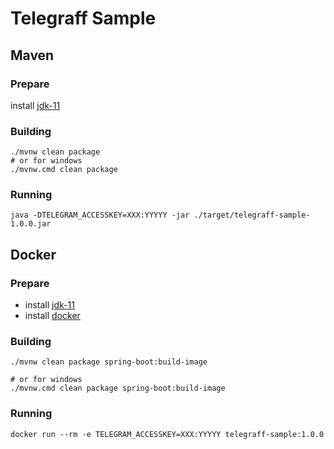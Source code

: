 # Telegraff Sample

## Maven

### Prepare

install [jdk-11](https://adoptopenjdk.net/installation.html?variant=openjdk11&jvmVariant=hotspot#)

### Building

```shell
./mvnw clean package
# or for windows
./mvnw.cmd clean package
```

### Running

```shell
java -DTELEGRAM_ACCESSKEY=XXX:YYYYY -jar ./target/telegraff-sample-1.0.0.jar
```

## Docker

### Prepare

* install [jdk-11](https://adoptopenjdk.net/installation.html?variant=openjdk11&jvmVariant=hotspot#)
* install [docker](https://www.docker.com/get-started)

### Building

```shell
./mvnw clean package spring-boot:build-image

# or for windows
./mvnw.cmd clean package spring-boot:build-image
```

### Running

```shell
docker run --rm -e TELEGRAM_ACCESSKEY=XXX:YYYYY telegraff-sample:1.0.0
```
